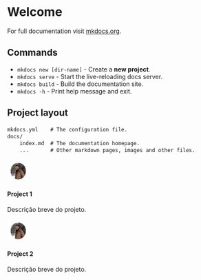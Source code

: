 # Welcome

For full documentation visit [mkdocs.org](https://www.mkdocs.org).

## Commands

* `mkdocs new [dir-name]` - Create a **new project**.
* `mkdocs serve` - Start the live-reloading docs server.
* `mkdocs build` - Build the documentation site.
* `mkdocs -h` - Print help message and exit.

## Project layout

    mkdocs.yml    # The configuration file.
    docs/
        index.md  # The documentation homepage.
        ...       # Other markdown pages, images and other files.



<div class="card">
  <img src="about/img/profile.png" alt="Project 1" style="width:50px;height:50px">
  <div class="container">
    <h4><b>Project 1</b></h4>
    <p>Descrição breve do projeto.</p>
  </div>
</div>

<div class="card">
  <img src="about/img/profile.png" alt="Project 2" style="width:50px;height:50px">
  <div class="container">
    <h4><b>Project 2</b></h4>
    <p>Descrição breve do projeto.</p>
  </div>
</div>

